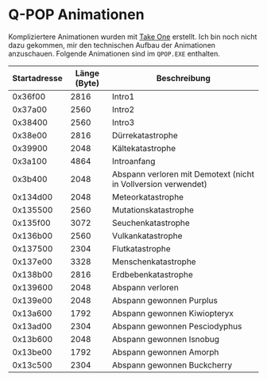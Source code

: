 Q-POP Animationen
=================

Kompliziertere Animationen wurden mit [Take One](http://www.take1.de) erstellt. Ich bin noch nicht dazu gekommen, mir den technischen Aufbau der Animationen anzuschauen. Folgende Animationen sind im `QPOP.EXE` enthalten.

Startadresse | Länge (Byte) | Beschreibung
-------------|--------------|-------------
0x36f00  | 2816 | Intro1
0x37a00  | 2560 | Intro2
0x38400  | 2560 | Intro3
0x38e00  | 2816 | Dürrekatastrophe
0x39900  | 2048 | Kältekatastrophe
0x3a100  | 4864 | Introanfang
0x3b400  | 2048 | Abspann verloren mit Demotext (nicht in Vollversion verwendet)
0x134d00 | 2048 | Meteorkatastrophe
0x135500 | 2560 | Mutationskatastrophe
0x135f00 | 3072 | Seuchenkatastrophe
0x136b00 | 2560 | Vulkankatastrophe
0x137500 | 2304 | Flutkatastrophe
0x137e00 | 3328 | Menschenkatastrophe
0x138b00 | 2816 | Erdbebenkatastrophe
0x139600 | 2048 | Abspann verloren
0x139e00 | 2048 | Abspann gewonnen Purplus
0x13a600 | 1792 | Abspann gewonnen Kiwiopteryx
0x13ad00 | 2304 | Abspann gewonnen Pesciodyphus
0x13b600 | 2048 | Abspann gewonnen Isnobug
0x13be00 | 1792 | Abspann gewonnen Amorph
0x13c500 | 2304 | Abspann gewonnen Buckcherry
